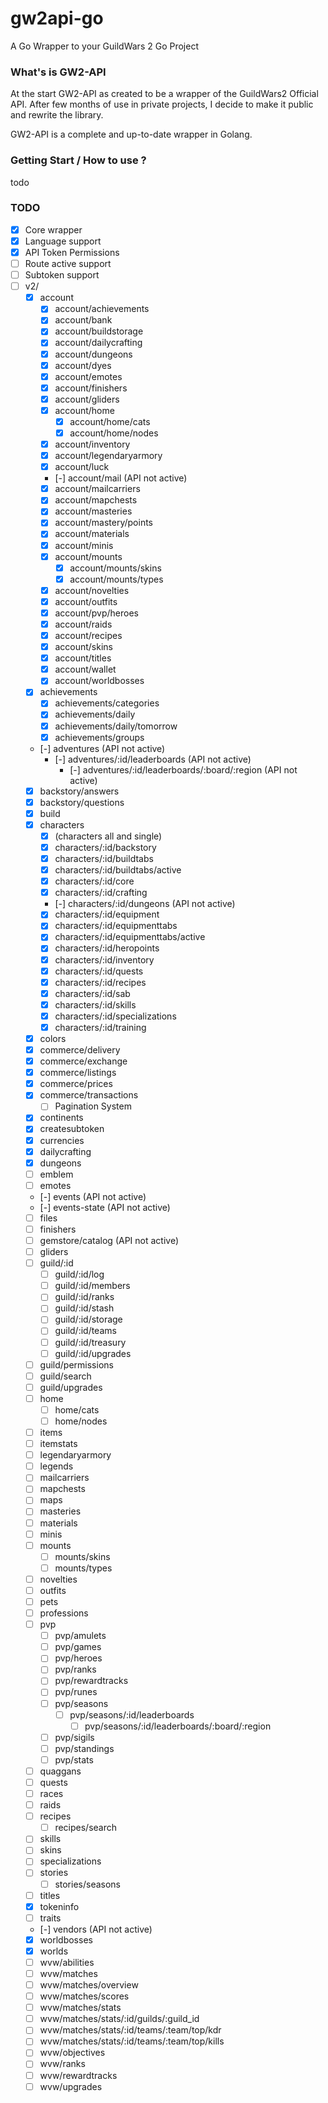 # gw2api-go

A Go Wrapper to your GuildWars 2 Go Project

### What's is GW2-API 

At the start GW2-API as created to be a wrapper of the GuildWars2 Official API.
After few months of use in private projects, I decide to make it public and rewrite the library.

GW2-API is a complete and up-to-date wrapper in Golang.

### Getting Start / How to use ?

todo 
### TODO

- [x] Core wrapper
- [x] Language support
- [x] API Token Permissions
- [ ] Route active support
- [ ] Subtoken support
- [ ] v2/
  - [x] account
    - [x] account/achievements
    - [x] account/bank
    - [x] account/buildstorage
    - [x] account/dailycrafting
    - [x] account/dungeons
    - [x] account/dyes
    - [x] account/emotes
    - [x] account/finishers
    - [x] account/gliders
    - [x] account/home
      - [x] account/home/cats
      - [x] account/home/nodes
    - [x] account/inventory
    - [x] account/legendaryarmory
    - [x] account/luck
    - [-] account/mail (API not active)
    - [x] account/mailcarriers
    - [x] account/mapchests
    - [x] account/masteries
    - [x] account/mastery/points
    - [x] account/materials
    - [x] account/minis
    - [x] account/mounts
      - [x] account/mounts/skins
      - [x] account/mounts/types
    - [x] account/novelties
    - [x] account/outfits
    - [x] account/pvp/heroes
    - [x] account/raids
    - [x] account/recipes
    - [x] account/skins
    - [x] account/titles
    - [x] account/wallet
    - [x] account/worldbosses
  - [x] achievements
    - [x] achievements/categories
    - [x] achievements/daily
    - [x] achievements/daily/tomorrow
    - [x] achievements/groups
  - [-] adventures (API not active)
    - [-] adventures/:id/leaderboards (API not active)
      - [-] adventures/:id/leaderboards/:board/:region (API not active)
  - [x] backstory/answers
  - [x] backstory/questions
  - [x] build
  - [x] characters
    - [x] (characters all and single)
    - [x] characters/:id/backstory
    - [x] characters/:id/buildtabs
    - [x] characters/:id/buildtabs/active
    - [x] characters/:id/core
    - [x] characters/:id/crafting
    - [-] characters/:id/dungeons (API not active)
    - [x] characters/:id/equipment
    - [x] characters/:id/equipmenttabs
    - [x] characters/:id/equipmenttabs/active
    - [x] characters/:id/heropoints
    - [x] characters/:id/inventory
    - [x] characters/:id/quests
    - [x] characters/:id/recipes
    - [x] characters/:id/sab
    - [x] characters/:id/skills
    - [x] characters/:id/specializations
    - [x] characters/:id/training
  - [x] colors
  - [x] commerce/delivery
  - [x] commerce/exchange
  - [x] commerce/listings
  - [x] commerce/prices
  - [x] commerce/transactions
    - [ ] Pagination System
  - [x] continents
  - [x] createsubtoken
  - [x] currencies
  - [x] dailycrafting
  - [x] dungeons
  - [ ] emblem
  - [ ] emotes
  - [-] events (API not active)
  - [-] events-state (API not active)
  - [ ] files
  - [ ] finishers
  - [ ] gemstore/catalog (API not active)
  - [ ] gliders
  - [ ] guild/:id
    - [ ] guild/:id/log
    - [ ] guild/:id/members
    - [ ] guild/:id/ranks
    - [ ] guild/:id/stash
    - [ ] guild/:id/storage
    - [ ] guild/:id/teams
    - [ ] guild/:id/treasury
    - [ ] guild/:id/upgrades
  - [ ] guild/permissions
  - [ ] guild/search
  - [ ] guild/upgrades
  - [ ] home
    - [ ] home/cats
    - [ ] home/nodes
  - [ ] items
  - [ ] itemstats
  - [ ] legendaryarmory
  - [ ] legends
  - [ ] mailcarriers
  - [ ] mapchests
  - [ ] maps
  - [ ] masteries
  - [ ] materials
  - [ ] minis
  - [ ] mounts
    - [ ] mounts/skins
    - [ ] mounts/types
  - [ ] novelties
  - [ ] outfits
  - [ ] pets
  - [ ] professions
  - [ ] pvp
    - [ ] pvp/amulets
    - [ ] pvp/games
    - [ ] pvp/heroes
    - [ ] pvp/ranks
    - [ ] pvp/rewardtracks
    - [ ] pvp/runes
    - [ ] pvp/seasons
      - [ ] pvp/seasons/:id/leaderboards
        - [ ] pvp/seasons/:id/leaderboards/:board/:region
    - [ ] pvp/sigils
    - [ ] pvp/standings
    - [ ] pvp/stats
  - [ ] quaggans
  - [ ] quests
  - [ ] races
  - [ ] raids
  - [ ] recipes
    - [ ] recipes/search
  - [ ] skills
  - [ ] skins
  - [ ] specializations
  - [ ] stories
    - [ ] stories/seasons
  - [ ] titles
  - [x] tokeninfo
  - [ ] traits
  - [-] vendors (API not active)
  - [x] worldbosses
  - [x] worlds
  - [ ] wvw/abilities
  - [ ] wvw/matches
  - [ ] wvw/matches/overview
  - [ ] wvw/matches/scores
  - [ ] wvw/matches/stats
  - [ ] wvw/matches/stats/:id/guilds/:guild_id
  - [ ] wvw/matches/stats/:id/teams/:team/top/kdr
  - [ ] wvw/matches/stats/:id/teams/:team/top/kills
  - [ ] wvw/objectives
  - [ ] wvw/ranks
  - [ ] wvw/rewardtracks
  - [ ] wvw/upgrades
